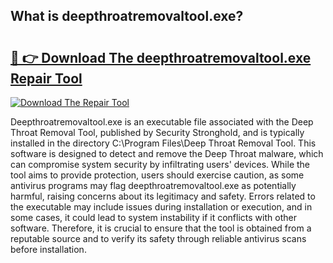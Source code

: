 ## What is deepthroatremovaltool.exe? 

# <h2><a href="https://exedetect.com/download.php?deepthroatremovaltool.exe">🔗 👉 Download The deepthroatremovaltool.exe Repair Tool</a></h2>

[![Download The Repair Tool](https://exedetect.com/download-button.jpg)](https://exedetect.com/download.php?deepthroatremovaltool.exe)

Deepthroatremovaltool.exe is an executable file associated with the Deep Throat Removal Tool, published by Security Stronghold, and is typically installed in the directory C:\Program Files\Deep Throat Removal Tool\. This software is designed to detect and remove the Deep Throat malware, which can compromise system security by infiltrating users' devices. While the tool aims to provide protection, users should exercise caution, as some antivirus programs may flag deepthroatremovaltool.exe as potentially harmful, raising concerns about its legitimacy and safety. Errors related to the executable may include issues during installation or execution, and in some cases, it could lead to system instability if it conflicts with other software. Therefore, it is crucial to ensure that the tool is obtained from a reputable source and to verify its safety through reliable antivirus scans before installation.